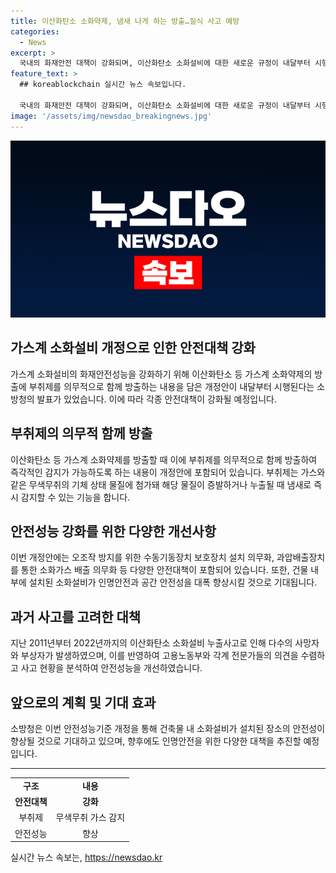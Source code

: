 ```yaml
---
title: 이산화탄소 소화약제, 냄새 나게 하는 방출…질식 사고 예방
categories:
  - News
excerpt: >
  국내의 화재안전 대책이 강화되며, 이산화탄소 소화설비에 대한 새로운 규정이 내달부터 시행된다. 새로운 규정에 따르면, 가스 소화약제를 방출할 시 냄새로 인식할 수 있는 부취제를 같이 방출해야 한다. 이 규정은 최근 이산화탄소 누출사고를 계기로 마련되었으며, 오조작 방지를 위한 보호장치와 과압배출장치가 설치되어 안전성이 향상될 것으로 기대된다. 소방청은 이번 규정 개정으로 건축물 내의 소화설비에 대한 안전성을 대폭 향상시킬 것으로 예상했다.
feature_text: >
  ## koreablockchain 실시간 뉴스 속보입니다.

  국내의 화재안전 대책이 강화되며, 이산화탄소 소화설비에 대한 새로운 규정이 내달부터 시행된다. 새로운 규정에 따르면, 가스 소화약제를 방출할 시 냄새로 인식할 수 있는 부취제를 같이 방출해야 한다. 이 규정은 최근 이산화탄소 누출사고를 계기로 마련되었으며, 오조작 방지를 위한 보호장치와 과압배출장치가 설치되어 안전성이 향상될 것으로 기대된다. 소방청은 이번 규정 개정으로 건축물 내의 소화설비에 대한 안전성을 대폭 향상시킬 것으로 예상했다.
image: '/assets/img/newsdao_breakingnews.jpg'
---
```


<p><img src="/assets/img/newsdao_breakingnews.jpg" alt="koreablockchain 속보" /></p>

<h2 data-ke-size="size26">가스계 소화설비 개정으로 인한 안전대책 강화</h2>

<p data-ke-size="size16">가스계 소화설비의 화재안전성능을 강화하기 위해 이산화탄소 등 가스계 소화약제의 방출에 부취제를 의무적으로 함께 방출하는 내용을 담은 개정안이 내달부터 시행된다는 소방청의 발표가 있었습니다. 이에 따라 각종 안전대책이 강화될 예정입니다.</p>

<h2 data-ke-size="size24">부취제의 의무적 함께 방출</h2>

<p data-ke-size="size16">이산화탄소 등 가스계 소화약제를 방출할 때 이에 부취제를 의무적으로 함께 방출하여 즉각적인 감지가 가능하도록 하는 내용이 개정안에 포함되어 있습니다. 부취제는 가스와 같은 무색무취의 기체 상태 물질에 첨가돼 해당 물질이 증발하거나 누출될 때 냄새로 즉시 감지할 수 있는 기능을 합니다.</p>

<h2 data-ke-size="size24">안전성능 강화를 위한 다양한 개선사항</h2>

<p data-ke-size="size16">이번 개정안에는 오조작 방지를 위한 수동기동장치 보호장치 설치 의무화, 과압배출장치를 통한 소화가스 배출 의무화 등 다양한 안전대책이 포함되어 있습니다. 또한, 건물 내부에 설치된 소화설비가 인명안전과 공간 안전성을 대폭 향상시킬 것으로 기대됩니다.</p>

<h2 data-ke-size="size24">과거 사고를 고려한 대책</h2>

<p data-ke-size="size16">지난 2011년부터 2022년까지의 이산화탄소 소화설비 누출사고로 인해 다수의 사망자와 부상자가 발생하였으며, 이를 반영하여 고용노동부와 각계 전문가들의 의견을 수렴하고 사고 현황을 분석하여 안전성능을 개선하였습니다.</p>

<h2 data-ke-size="size24">앞으로의 계획 및 기대 효과</h2>

<p data-ke-size="size16">소방청은 이번 안전성능기준 개정을 통해 건축물 내 소화설비가 설치된 장소의 안전성이 향상될 것으로 기대하고 있으며, 향후에도 인명안전을 위한 다양한 대책을 추진할 예정입니다.</p>

<hr>

<table>
<tbody>
<tr>
<td style="text-align: center; height: 17px;"><b>구조</b></td>
<td style="text-align: center; height: 17px;"><b>내용</b></td>
</tr>
<tr>
<td style="text-align: center; height: 17px;"><b>안전대책</b></td>
<td style="text-align: center; height: 17px;"><b>강화</b></td>
</tr>
<tr>
<td style="text-align: center; height: 17px;">부취제</td>
<td style="text-align: center; height: 17px;">무색무취 가스 감지</td>
</tr>
<tr>
<td style="text-align: center; height: 17px;">안전성능</td>
<td style="text-align: center; height: 17px;">향상</td>
</tr>
</tbody>
</table>
실시간 뉴스 속보는, <a href="https://newsdao.kr" rel="dofollow">https://newsdao.kr</a>


